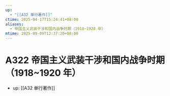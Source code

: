```yaml
---
up:
  - "[[A32 单行著作]]"
ctime: 2025-04-17T15:24:41+08:00
aliases:
  - 帝国主义武装干涉和国内战争时期（1918~1920 年）
mtime: 2025-09-09T12:37:20+08:00
---
```


# A322 帝国主义武装干涉和国内战争时期（1918~1920 年）

- up: [[A32 单行著作]]
